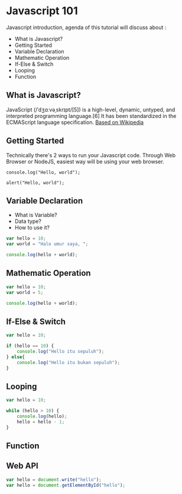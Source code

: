 # Javascript 101

Javascript introduction, agenda of this tutorial will discuss about :
* What is Javascript?
* Getting Started
* Variable Declaration
* Mathematic Operation
* If-Else & Switch
* Looping
* Function

## What is Javascript?
JavaScript (/ˈdʒɑːvəˌskrɪpt/[5]) is a high-level, dynamic, untyped, and interpreted programming language.[6] It has been standardized in the ECMAScript language specification. [Based on Wikipedia](https://en.wikipedia.org/wiki/JavaScript)

## Getting Started
Technically there's 2 ways to run your Javascript code. Through Web Browser or NodeJS, easiest way will be using your web browser.

```
console.log("Hello, world");

alert("Hello, world");
```

## Variable Declaration
* What is Variable?
* Data type?
* How to use it?

```js
var hello = 10;
var world = "Halo umur saya, ";

console.log(hello + world);
```

## Mathematic Operation

```js
var hello = 10;
var world = 5;

console.log(hello + world);
```
## If-Else & Switch
```js
var hello = 10;

if (hello == 10) {
    console.log("Hello itu sepuluh");
} else{
    console.log("Hello itu bukan sepuluh");
}
```
## Looping
```js
var hello = 10;

while (hello > 10) {
    console.log(hello);
    hello = hello - 1;
}
```
## Function

## Web API
```js
var hello = document.write("hello");
var hello = document.getElementById("hello");

```
